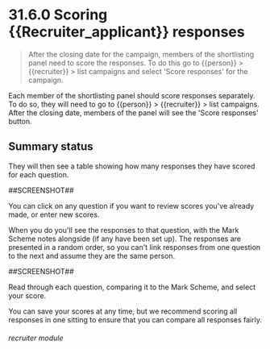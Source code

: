 # 31.6.0 Scoring {{Recruiter_applicant}} responses

> After the closing date for the campaign, members of the shortlisting panel need to score the responses.
> To do this go to {{person}} > {{recruiter}} > list campaigns and select 'Score responses' for the campaign.

Each member of the shortlisting panel should score responses separately.  To do so, they will need to 
go to {{person}} > {{recruiter}} > list campaigns.  After the closing date, members of the panel will see
the 'Score responses' button.

## Summary status

They will then see a table showing how many responses they have scored for each question.

##SCREENSHOT##

You can click on any question if you want to review scores you've already made, or enter new scores.

When you do you'll see the responses to that question, with the Mark Scheme notes alongside (if any have
been set up).  The responses are presented in a random order, so you can't link responses from one
question to the next and assume they are the same person.

##SCREENSHOT##

Read through each question, comparing it to the Mark Scheme, and select your score.

You can save your scores at any time, but we recommend scoring all responses in one sitting to ensure
that you can compare all responses fairly.

###### recruiter module



